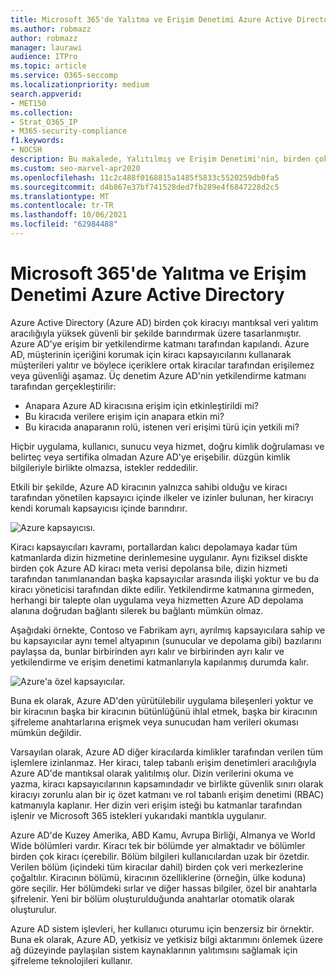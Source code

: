 ```yaml
---
title: Microsoft 365'de Yalıtma ve Erişim Denetimi Azure Active Directory
ms.author: robmazz
author: robmazz
manager: laurawi
audience: ITPro
ms.topic: article
ms.service: O365-seccomp
ms.localizationpriority: medium
search.appverid:
- MET150
ms.collection:
- Strat_O365_IP
- M365-security-compliance
f1.keywords:
- NOCSH
description: Bu makalede, Yalıtılmış ve Erişim Denetimi'nin, birden çok kiracının verilerini ayrı bir kiracıdan ayrı tutmak için nasıl Azure Active Directory.
ms.custom: seo-marvel-apr2020
ms.openlocfilehash: 11c2c488f0168815a1485f5833c5520259db0fa5
ms.sourcegitcommit: d4b867e37bf741528ded7fb289e4f6847228d2c5
ms.translationtype: MT
ms.contentlocale: tr-TR
ms.lasthandoff: 10/06/2021
ms.locfileid: "62984488"
---
```

# <a name="microsoft-365-isolation-and-access-control-in-azure-active-directory"></a>Microsoft 365'de Yalıtma ve Erişim Denetimi Azure Active Directory

Azure Active Directory (Azure AD) birden çok kiracıyı mantıksal veri yalıtım aracılığıyla yüksek güvenli bir şekilde barındırmak üzere tasarlanmıştır. Azure AD'ye erişim bir yetkilendirme katmanı tarafından kapılandı. Azure AD, müşterinin içeriğini korumak için kiracı kapsayıcılarını kullanarak müşterileri yalıtır ve böylece içeriklere ortak kiracılar tarafından erişilemez veya güvenliği aşamaz. Üç denetim Azure AD'nin yetkilendirme katmanı tarafından gerçekleştirilir:

- Anapara Azure AD kiracısına erişim için etkinleştirildi mi?
- Bu kiracıda verilere erişim için anapara etkin mi?
- Bu kiracıda anaparanın rolü, istenen veri erişimi türü için yetkili mi?

Hiçbir uygulama, kullanıcı, sunucu veya hizmet, doğru kimlik doğrulaması ve belirteç veya sertifika olmadan Azure AD'ye erişebilir. düzgün kimlik bilgileriyle birlikte olmazsa, istekler reddedilir.

Etkili bir şekilde, Azure AD kiracının yalnızca sahibi olduğu ve kiracı tarafından yönetilen kapsayıcı içinde ilkeler ve izinler bulunan, her kiracıyı kendi korumalı kapsayıcısı içinde barındırır.
 
![Azure kapsayıcısı.](../media/office-365-isolation-azure-container.png)

Kiracı kapsayıcıları kavramı, portallardan kalıcı depolamaya kadar tüm katmanlarda dizin hizmetine derinlemesine uygulanır. Aynı fiziksel diskte birden çok Azure AD kiracı meta verisi depolansa bile, dizin hizmeti tarafından tanımlanandan başka kapsayıcılar arasında ilişki yoktur ve bu da kiracı yöneticisi tarafından dikte edilir. Yetkilendirme katmanına girmeden, herhangi bir talepte olan uygulama veya hizmetten Azure AD depolama alanına doğrudan bağlantı silerek bu bağlantı mümkün olmaz.

Aşağıdaki örnekte, Contoso ve Fabrikam ayrı, ayrılmış kapsayıcılara sahip ve bu kapsayıcılar aynı temel altyapının (sunucular ve depolama gibi) bazılarını paylaşsa da, bunlar birbirinden ayrı kalır ve birbirinden ayrı kalır ve yetkilendirme ve erişim denetimi katmanlarıyla kapılanmış durumda kalır.
 
![Azure'a özel kapsayıcılar.](../media/office-365-isolation-azure-dedicated-containers.png)

Buna ek olarak, Azure AD'den yürütülebilir uygulama bileşenleri yoktur ve bir kiracının başka bir kiracının bütünlüğünü ihlal etmek, başka bir kiracının şifreleme anahtarlarına erişmek veya sunucudan ham verileri okuması mümkün değildir.

Varsayılan olarak, Azure AD diğer kiracılarda kimlikler tarafından verilen tüm işlemlere izinlanmaz. Her kiracı, talep tabanlı erişim denetimleri aracılığıyla Azure AD'de mantıksal olarak yalıtılmış olur. Dizin verilerini okuma ve yazma, kiracı kapsayıcılarının kapsamındadır ve birlikte güvenlik sınırı olarak kiracıyı zorunlu alan bir iç özet katmanı ve rol tabanlı erişim denetimi (RBAC) katmanıyla kaplanır. Her dizin veri erişim isteği bu katmanlar tarafından işlenir ve Microsoft 365 istekleri yukarıdaki mantıkla uygulanır.

Azure AD'de Kuzey Amerika, ABD Kamu, Avrupa Birliği, Almanya ve World Wide bölümleri vardır. Kiracı tek bir bölümde yer almaktadır ve bölümler birden çok kiracı içerebilir. Bölüm bilgileri kullanıcılardan uzak bir özetdir. Verilen bölüm (içindeki tüm kiracılar dahil) birden çok veri merkezlerine çoğaltılır. Kiracının bölümü, kiracının özelliklerine (örneğin, ülke koduna) göre seçilir. Her bölümdeki sırlar ve diğer hassas bilgiler, özel bir anahtarla şifrelenir. Yeni bir bölüm oluşturulduğunda anahtarlar otomatik olarak oluşturulur.

Azure AD sistem işlevleri, her kullanıcı oturumu için benzersiz bir örnektir. Buna ek olarak, Azure AD, yetkisiz ve yetkisiz bilgi aktarımını önlemek üzere ağ düzeyinde paylaşılan sistem kaynaklarının yalıtımsını sağlamak için şifreleme teknolojileri kullanır.
